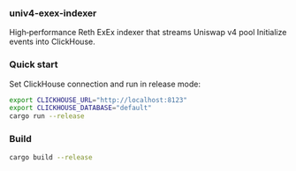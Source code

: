 ### univ4-exex-indexer

High‑performance Reth ExEx indexer that streams Uniswap v4 pool Initialize events into ClickHouse.

### Quick start

Set ClickHouse connection and run in release mode:
```bash
export CLICKHOUSE_URL="http://localhost:8123"
export CLICKHOUSE_DATABASE="default"
cargo run --release
```

### Build

```bash
cargo build --release
```